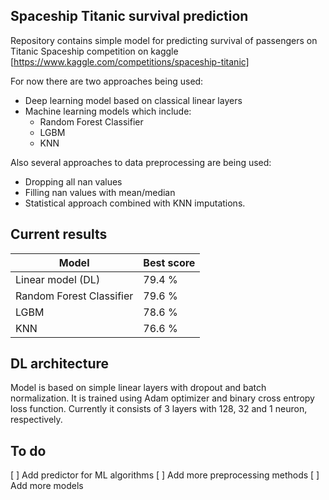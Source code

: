 ## Spaceship Titanic survival prediction

Repository contains simple model for predicting survival of passengers on Titanic Spaceship competition on kaggle [https://www.kaggle.com/competitions/spaceship-titanic]

For now there are two approaches being used:
- Deep learning model based on classical linear layers
- Machine learning models which include:
    - Random Forest Classifier
    - LGBM
    - KNN

Also several approaches to data preprocessing are being used:

- Dropping all nan values
- Filling nan values with mean/median
- Statistical approach combined with KNN imputations.

## Current results

| Model  | Best score |
|-------|--------------|
| Linear model (DL)    | 79.4 % | 
| Random Forest Classifier | 79.6 % |
| LGBM | 78.6 % |
| KNN | 76.6 % |

## DL architecture

Model is based on simple linear layers with dropout and batch normalization. It is trained using Adam optimizer and binary cross entropy loss function.
Currently it consists of 3 layers with 128, 32 and 1 neuron, respectively.

## To do
[ ] Add predictor for ML  algorithms
[ ] Add more preprocessing methods
[ ] Add more models

